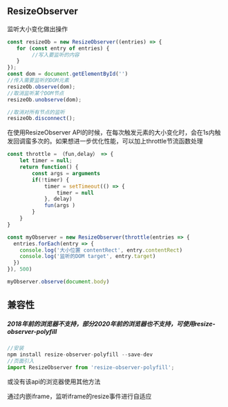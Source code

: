 ## ResizeObserver

监听大小变化做出操作

```js
const resizeOb = new ResizeObserver((entries) => {
   for (const entry of entries) {
		//写入要监听的内容
   }
});
const dom = document.getElementById('')
//传入需要监听的DOM元素
resizeOb.observe(dom);
//取消监听某个DOM节点
resizeOb.unobserve(dom);

//取消对所有节点的监听
resizeOb.disconnect();

```

在使用ResizeObserver API的时候，在每次触发元素的大小变化时，会在1s内触发回调蛮多次的。如果想进一步优化性能，可以加上throttle节流函数处理

```js
const throttle = （fun,delay） => {
	let timer = null;
	return function() {
		const args = arguments
		if(!timer) {
			timer = setTimeout(() => {
				timer = null
			}, delay)
			fun(args )
		}
	}
}

const myObserver = new ResizeObserver(throttle(entries => {
  entries.forEach(entry => {
    console.log('大小位置 contentRect', entry.contentRect)
    console.log('监听的DOM target', entry.target)
  })
}), 500)

myObserver.observe(document.body)

```

## 兼容性

##### 2018年前的浏览器不支持，部分2020年前的浏览器也不支持，可使用resize-observer-polyfill

```js
//安装
npm install resize-observer-polyfill --save-dev
//页面引入
import ResizeObserver from 'resize-observer-polyfill';
```

或没有该api的浏览器使用其他方法

通过内嵌iframe，监听iframe的resize事件进行自适应